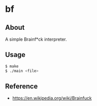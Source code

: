 # bf

## About

A simple Brainf*ck interpreter.

## Usage

```sh
$ make
$ ./main <file>
```

## Reference

- <https://en.wikipedia.org/wiki/Brainfuck>
